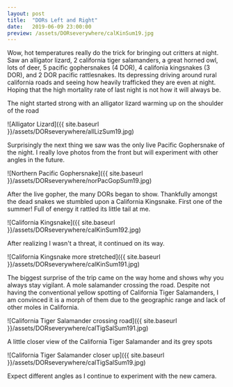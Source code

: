 ```yaml
---
layout: post
title:  "DORs Left and Right"
date:   2019-06-09 23:00:00
preview: /assets/DORseverywhere/calKinSum19.jpg
---
```


Wow, hot temperatures really do the trick for bringing out critters at night. Saw an alligator lizard, 2 california tiger salamanders, a great horned owl, lots of deer, 5 pacific gophersnakes (4 DOR), 4 califonia kingsnakes (3 DOR), and 2 DOR pacific rattlesnakes. Its depressing driving around rural california roads and seeing how heavily trafficked they are even at night. Hoping that the high mortality rate of last night is not how it will always be. 

The night started strong with an alligator lizard warming up on the shoulder of the road

![Alligator Lizard]({{ site.baseurl }}/assets/DORseverywhere/allLizSum19.jpg)

Surprisingly the next thing we saw was the only live Pacific Gophersnake of the night. I really love photos from the front but will experiment with other angles in the future.

![Northern Pacific Gophersnake]({{ site.baseurl }}/assets/DORseverywhere/norPacGopSum19.jpg)

After the live gopher, the many DORs began to show. Thankfully amongst the dead snakes we stumbled upon a California Kingsnake. First one of the summer! Full of energy it rattled its little tail at me. 

![California Kingsnake]({{ site.baseurl }}/assets/DORseverywhere/calKinSum192.jpg)

After realizing I wasn't a threat, it continued on its way.

![California Kingsnake more stretched]({{ site.baseurl }}/assets/DORseverywhere/calKinSum191.jpg)

The biggest surprise of the trip came on the way home and shows why you always stay vigilant. A mole salamander crossing the road. Despite not having the conventional yellow spotting of California Tiger Salamanders, I am convinced it is a morph of them due to the geographic range and lack of other moles in California.

![California Tiger Salamander crossing road]({{ site.baseurl }}/assets/DORseverywhere/calTigSalSum191.jpg)

A little closer view of the California Tiger Salamander and its grey spots

![California Tiger Salamander closer up]({{ site.baseurl }}/assets/DORseverywhere/calTigSalSum19.jpg)

Expect different angles as I continue to experiment with the new camera.